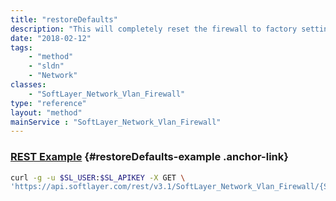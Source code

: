 ```yaml
---
title: "restoreDefaults"
description: "This will completely reset the firewall to factory settings. If the firewall is not a FSA 10G appliance an error will occur. Note, this process is performed asynchronously. During the process all traffic will not be routed through the firewall. "
date: "2018-02-12"
tags:
    - "method"
    - "sldn"
    - "Network"
classes:
    - "SoftLayer_Network_Vlan_Firewall"
type: "reference"
layout: "method"
mainService : "SoftLayer_Network_Vlan_Firewall"
---
```


### [REST Example](#restoreDefaults-example) <a href="/article/rest/"><i class="fas fa-question"></i></a> {#restoreDefaults-example .anchor-link} 
```bash
curl -g -u $SL_USER:$SL_APIKEY -X GET \
'https://api.softlayer.com/rest/v3.1/SoftLayer_Network_Vlan_Firewall/{SoftLayer_Network_Vlan_FirewallID}/restoreDefaults'
```

